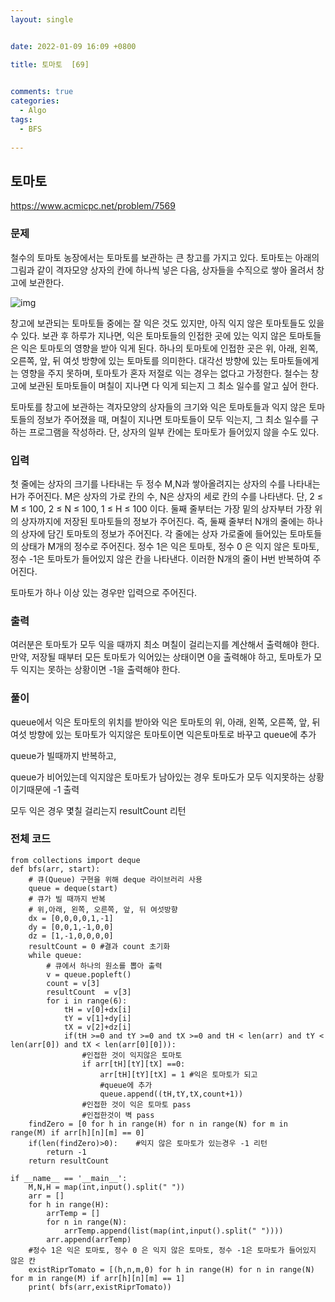 ```yaml
---
layout: single


date: 2022-01-09 16:09 +0800

title: 토마토  [69]

  
comments: true
categories: 
  - Algo
tags: 
  - BFS
  
---
```




## 토마토

https://www.acmicpc.net/problem/7569



### 문제

철수의 토마토 농장에서는 토마토를 보관하는 큰 창고를 가지고 있다. 토마토는 아래의 그림과 같이 격자모양 상자의 칸에 하나씩 넣은 다음, 상자들을 수직으로 쌓아 올려서 창고에 보관한다.

![img](https://upload.acmicpc.net/c3f3343d-c291-40a9-9fe3-59f792a8cae9/-/preview/)



창고에 보관되는 토마토들 중에는 잘 익은 것도 있지만, 아직 익지 않은 토마토들도 있을 수 있다. 보관 후 하루가 지나면, 익은 토마토들의 인접한 곳에 있는 익지 않은 토마토들은 익은 토마토의 영향을 받아 익게 된다. 하나의 토마토에 인접한 곳은 위, 아래, 왼쪽, 오른쪽, 앞, 뒤 여섯 방향에 있는 토마토를 의미한다. 대각선 방향에 있는 토마토들에게는 영향을 주지 못하며, 토마토가 혼자 저절로 익는 경우는 없다고 가정한다. 철수는 창고에 보관된 토마토들이 며칠이 지나면 다 익게 되는지 그 최소 일수를 알고 싶어 한다.

토마토를 창고에 보관하는 격자모양의 상자들의 크기와 익은 토마토들과 익지 않은 토마토들의 정보가 주어졌을 때, 며칠이 지나면 토마토들이 모두 익는지, 그 최소 일수를 구하는 프로그램을 작성하라. 단, 상자의 일부 칸에는 토마토가 들어있지 않을 수도 있다.





### 입력

첫 줄에는 상자의 크기를 나타내는 두 정수 M,N과 쌓아올려지는 상자의 수를 나타내는 H가 주어진다. M은 상자의 가로 칸의 수, N은 상자의 세로 칸의 수를 나타낸다. 단, 2 ≤ M ≤ 100, 2 ≤ N ≤ 100, 1 ≤ H ≤ 100 이다. 둘째 줄부터는 가장 밑의 상자부터 가장 위의 상자까지에 저장된 토마토들의 정보가 주어진다. 즉, 둘째 줄부터 N개의 줄에는 하나의 상자에 담긴 토마토의 정보가 주어진다. 각 줄에는 상자 가로줄에 들어있는 토마토들의 상태가 M개의 정수로 주어진다. 정수 1은 익은 토마토, 정수 0 은 익지 않은 토마토, 정수 -1은 토마토가 들어있지 않은 칸을 나타낸다. 이러한 N개의 줄이 H번 반복하여 주어진다.

토마토가 하나 이상 있는 경우만 입력으로 주어진다.



### 출력

여러분은 토마토가 모두 익을 때까지 최소 며칠이 걸리는지를 계산해서 출력해야 한다. 만약, 저장될 때부터 모든 토마토가 익어있는 상태이면 0을 출력해야 하고, 토마토가 모두 익지는 못하는 상황이면 -1을 출력해야 한다.



### 풀이

queue에서 익은 토마토의 위치를 받아와 익은 토마토의 위, 아래, 왼쪽, 오른쪽, 앞, 뒤 여섯 방향에 있는 토마토가 익지않은 토마토이면 익은토마토로 바꾸고 queue에 추가



queue가 빌때까지 반복하고,

queue가 비어있는데 익지않은 토마토가 남아있는 경우 토마도가 모두 익지못하는 상황이기때문에  -1 출력

모두 익은 경우 몇칠 걸리는지 resultCount 리턴





### 전체 코드

```
from collections import deque
def bfs(arr, start):
    # 큐(Queue) 구현을 위해 deque 라이브러리 사용
    queue = deque(start)
    # 큐가 빌 때까지 반복
    # 위,아래, 왼쪽, 오른쪽, 앞, 뒤 여섯방향
    dx = [0,0,0,0,1,-1]
    dy = [0,0,1,-1,0,0]
    dz = [1,-1,0,0,0,0]
    resultCount = 0	#결과 count 초기화
    while queue:
        # 큐에서 하나의 원소를 뽑아 출력
        v = queue.popleft()
        count = v[3]
        resultCount  = v[3]
        for i in range(6):
            tH = v[0]+dx[i]
            tY = v[1]+dy[i]
            tX = v[2]+dz[i]
            if(tH >=0 and tY >=0 and tX >=0 and tH < len(arr) and tY < len(arr[0]) and tX < len(arr[0][0])):
                #인접한 것이 익지않은 토마토
                if arr[tH][tY][tX] ==0:
                    arr[tH][tY][tX] = 1 #익은 토마토가 되고
                    #queue에 추가
                    queue.append((tH,tY,tX,count+1))
                #인접한 것이 익은 토마토 pass
                #인접한것이 벽 pass
    findZero = [0 for h in range(H) for n in range(N) for m in range(M) if arr[h][n][m] == 0]
    if(len(findZero)>0):	#익지 않은 토마토가 있는경우 -1 리턴
        return -1
    return resultCount

if __name__ == '__main__':
    M,N,H = map(int,input().split(" "))
    arr = []
    for h in range(H):
        arrTemp = []
        for n in range(N):
            arrTemp.append(list(map(int,input().split(" "))))
        arr.append(arrTemp)
    #정수 1은 익은 토마토, 정수 0 은 익지 않은 토마토, 정수 -1은 토마토가 들어있지 않은 칸
    existRiprTomato = [(h,n,m,0) for h in range(H) for n in range(N) for m in range(M) if arr[h][n][m] == 1]
    print( bfs(arr,existRiprTomato))
```

